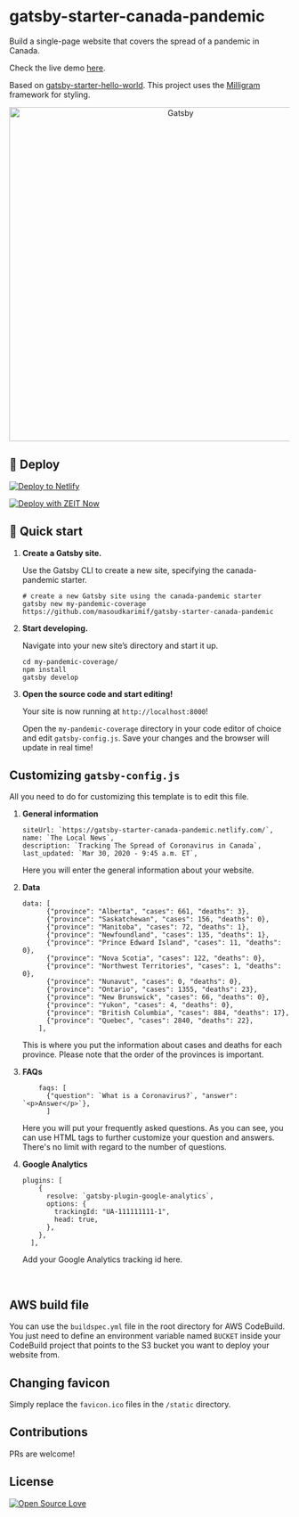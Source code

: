 # gatsby-starter-canada-pandemic

Build a single-page website that covers the spread of a pandemic in Canada.

Check the live demo [here](https://gatsby-starter-canada-pandemic.netlify.com/).

Based on [gatsby-starter-hello-world](https://github.com/gatsbyjs/gatsby-starter-hello-world). This project uses the [Milligram](https://github.com/milligram/milligram) framework for styling.

<p align="center">
  <a href="https://gatsby-starter-canada-pandemic.netlify.com">
    <img alt="Gatsby" src="https://mkf-public.s3.ca-central-1.amazonaws.com/gatsby-starter-canada-pandemic-v2.png" width="600px"/>
  </a>
</p>

## 💫 Deploy

[![Deploy to Netlify](https://www.netlify.com/img/deploy/button.svg)](https://app.netlify.com/start/deploy?repository=https://github.com/masoudkarimif/gatsby-starter-canada-pandemic)

[![Deploy with ZEIT Now](https://zeit.co/button)](https://zeit.co/import/project?template=https://github.com/masoudkarimif/gatsby-starter-canada-pandemic)

## 🚀 Quick start

1.  **Create a Gatsby site.**

    Use the Gatsby CLI to create a new site, specifying the canada-pandemic starter.

    ```shell
    # create a new Gatsby site using the canada-pandemic starter
    gatsby new my-pandemic-coverage https://github.com/masoudkarimif/gatsby-starter-canada-pandemic
    ```

1.  **Start developing.**

    Navigate into your new site’s directory and start it up.

    ```shell
    cd my-pandemic-coverage/
    npm install
    gatsby develop
    ```

1.  **Open the source code and start editing!**

    Your site is now running at `http://localhost:8000`!


    Open the `my-pandemic-coverage` directory in your code editor of choice and edit `gatsby-config.js`. Save your changes and the browser will update in real time!

## Customizing `gatsby-config.js`

All you need to do for customizing this template is to edit this file.

1. **General information**

   ```shell
   siteUrl: `https://gatsby-starter-canada-pandemic.netlify.com/`,
   name: `The Local News`,
   description: `Tracking The Spread of Coronavirus in Canada`,
   last_updated: `Mar 30, 2020 - 9:45 a.m. ET`,
   ```

   Here you will enter the general information about your website.

2) **Data**

   ```shell
   data: [
         {"province": "Alberta", "cases": 661, "deaths": 3},
         {"province": "Saskatchewan", "cases": 156, "deaths": 0},
         {"province": "Manitoba", "cases": 72, "deaths": 1},
         {"province": "Newfoundland", "cases": 135, "deaths": 1},
         {"province": "Prince Edward Island", "cases": 11, "deaths": 0},
         {"province": "Nova Scotia", "cases": 122, "deaths": 0},
         {"province": "Northwest Territories", "cases": 1, "deaths": 0},
         {"province": "Nunavut", "cases": 0, "deaths": 0},
         {"province": "Ontario", "cases": 1355, "deaths": 23},
         {"province": "New Brunswick", "cases": 66, "deaths": 0},
         {"province": "Yukon", "cases": 4, "deaths": 0},
         {"province": "British Columbia", "cases": 884, "deaths": 17},
         {"province": "Quebec", "cases": 2840, "deaths": 22},
       ],
   ```

   This is where you put the information about cases and deaths for each province. Please note that the order of the provinces is important.

3. **FAQs**

   ```shell
       faqs: [
         {"question": `What is a Coronavirus?`, "answer": `<p>Answer</p>`},
         ]
   ```

   Here you will put your frequently asked questions. As you can see, you can use HTML tags to further customize your question and answers. There's no limit with regard to the number of questions.

4) **Google Analytics**

   ```shell
   plugins: [
       {
         resolve: `gatsby-plugin-google-analytics`,
         options: {
           trackingId: "UA-111111111-1",
           head: true,
         },
       },
     ],
   ```

   Add your Google Analytics tracking id here.

<br/>

## AWS build file

You can use the `buildspec.yml` file in the root directory for AWS CodeBuild. You just need to define an environment variable named `BUCKET` inside your CodeBuild project that points to the S3 bucket you want to deploy your website from.

## Changing favicon

Simply replace the `favicon.ico` files in the `/static` directory.

## Contributions

PRs are welcome!

## License

[![Open Source Love](https://badges.frapsoft.com/os/mit/mit.svg?v=102)](LICENSE)
